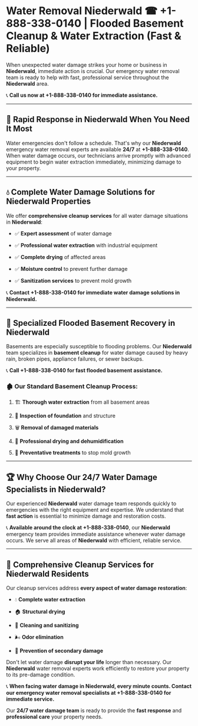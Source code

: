 # Water Removal Niederwald ☎ +1-888-338-0140 | Flooded Basement Cleanup & Water Extraction (Fast & Reliable)

When unexpected water damage strikes your home or business in **Niederwald**, immediate action is crucial. Our emergency water removal team is ready to help with fast, professional service throughout the **Niederwald** area. 

📞 **Call us now at +1-888-338-0140 for immediate assistance.**
---
## 🚀 Rapid Response in Niederwald When You Need It Most
Water emergencies don't follow a schedule. That's why our **Niederwald** emergency water removal experts are available **24/7** at **+1-888-338-0140**. When water damage occurs, our technicians arrive promptly with advanced equipment to begin water extraction immediately, minimizing damage to your property.
---
## 💧 Complete Water Damage Solutions for Niederwald Properties
We offer **comprehensive cleanup services** for all water damage situations in **Niederwald**:
- ✅ **Expert assessment** of water damage  
- ✅ **Professional water extraction** with industrial equipment  
- ✅ **Complete drying** of affected areas  
- ✅ **Moisture control** to prevent further damage  
- ✅ **Sanitization services** to prevent mold growth  
📞 **Contact +1-888-338-0140 for immediate water damage solutions in Niederwald.**
---
## 🌊 Specialized Flooded Basement Recovery in Niederwald
Basements are especially susceptible to flooding problems. Our **Niederwald** team specializes in **basement cleanup** for water damage caused by heavy rain, broken pipes, appliance failures, or sewer backups. 
📞 **Call +1-888-338-0140 for fast flooded basement assistance.**
### 🏚️ Our Standard Basement Cleanup Process:
1. 🏗️ **Thorough water extraction** from all basement areas  
2. 🔎 **Inspection of foundation** and structure  
3. 🗑️ **Removal of damaged materials**  
4. 💨 **Professional drying and dehumidification**  
5. 🚫 **Preventative treatments** to stop mold growth  
---
## 🏆 Why Choose Our 24/7 Water Damage Specialists in Niederwald?
Our experienced **Niederwald** water damage team responds quickly to emergencies with the right equipment and expertise. We understand that **fast action** is essential to minimize damage and restoration costs.
📞 **Available around the clock at +1-888-338-0140**, our **Niederwald** emergency team provides immediate assistance whenever water damage occurs. We serve all areas of **Niederwald** with efficient, reliable service.
---
## 🧹 Comprehensive Cleanup Services for Niederwald Residents
Our cleanup services address **every aspect of water damage restoration**:
- 💧 **Complete water extraction**  
- 🏠 **Structural drying**  
- 🧼 **Cleaning and sanitizing**  
- 🌬️ **Odor elimination**  
- 🚫 **Prevention of secondary damage**  
Don't let water damage **disrupt your life** longer than necessary. Our **Niederwald** water removal experts work efficiently to restore your property to its pre-damage condition.
📞 **When facing water damage in Niederwald, every minute counts. Contact our emergency water removal specialists at +1-888-338-0140 for immediate service.**
Our **24/7 water damage team** is ready to provide the **fast response** and **professional care** your property needs.
